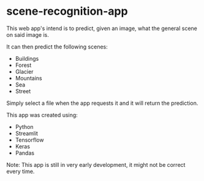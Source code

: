 # scene-recognition-app
This web app's intend is to predict, given an image, what the general scene on said image is. 

It can then predict the following scenes:

- Buildings
- Forest
- Glacier
- Mountains
- Sea
- Street

Simply select a file when the app requests it and it will return the prediction.

This app was created using:
- Python
- Streamlit
- Tensorflow
- Keras
- Pandas


Note: This app is still in very early development, it might not be correct every time.


